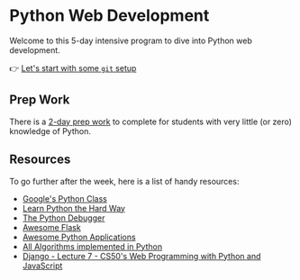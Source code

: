 # Python Web Development

Welcome to this 5-day intensive program to dive into Python web development.

👉 [Let's start with some `git` setup](00-Setup/README.md)

## Prep Work

There is a [2-day prep work](https://gist.github.com/ssaunier/5a7d5de59328bc243250d5e73eee63ed) to complete for students with very little (or zero) knowledge of Python.

## Resources

To go further after the week, here is a list of handy resources:

- [Google's Python Class](https://developers.google.com/edu/python/)
- [Learn Python the Hard Way](https://learnpythonthehardway.org/python3/)
- [The Python Debugger](https://docs.python.org/3.7/library/pdb.html)
- [Awesome Flask](https://github.com/humiaozuzu/awesome-flask)
- [Awesome Python Applications](https://github.com/mahmoud/awesome-python-applications)
- [All Algorithms implemented in Python](https://github.com/TheAlgorithms/Python)
- [Django - Lecture 7 - CS50's Web Programming with Python and JavaScript](https://www.youtube.com/watch?v=KX3S2TF7ueU)
